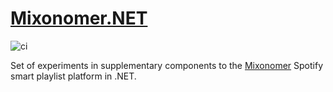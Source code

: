 [Mixonomer.NET](https://music.sarsoo.xyz)
==================

![ci](https://github.com/sarsoo/Mixonomer.NET/actions/workflows/ci.yml/badge.svg)

Set of experiments in supplementary components to the [Mixonomer](https://github.com/Sarsoo/Mixonomer) Spotify smart playlist platform in .NET.